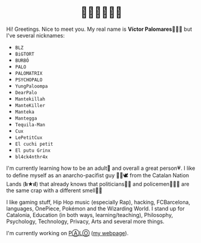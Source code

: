<h1 align="center">👋🏼👋🏼👋🏼</h1>

Hi! Greetings. Nice to meet you. My real name is **Víctor Palomares**👨🏻‍🏫 but I've several nicknames:

- `BLZ`
- `BiGTORT`
- `BURBÓ`
- `PALO`
- `PALOMATRIX`
- `PSYCHOPALO`
- `YungPaloompa`
- `DearPalo`
- `Mantekillah`
- `ManteKiller`
- `Manteka`
- `Mantegga`
- `Tequila-Man`
- `Cux`
- `LePetitCux`
- `El cuchi petit`
- `El putu Grinx`
- `bl4ck4nthr4x`

I'm currently learning how to be an adult🌱 and overall a great person💗. I like to define myself as an anarcho-pacifist guy ✊🏽🕊️ from the Catalan Nation Lands (**lı★ıl**) that already knows that politicians👨‍💼 and policemen👮🏻‍♂️ are the same crap with a different smell💩💩

I like gaming stuff, Hip Hop music (especially Rap), hacking, FCBarcelona, languages, OnePiece, Pokémon and the Wizarding World. I stand up for Catalonia, Education (in both ways, learning/teaching), Philosophy, Psychology, Technology, Privacy, Arts and several more things.

I'm currently working on [PⒶLⓄ](https://github.com/mantekillah/palo) ([my webpage](https://mantekillah.github.io/palo)).
